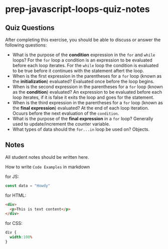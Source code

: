 # prep-javascript-loops-quiz-notes



## Quiz Questions

After completing this exercise, you should be able to discuss or answer the following questions:

- What is the purpose of the **condition** expression in the `for` and `while` loops?
For the `for` loop a condition is an expression to be evaluated before each loop iterates. For the `while` loop the condition is evaluated to be true before it continues with the statement aftert the loop.
- When is the first expression in the parentheses for a `for` loop (known as the **initialization**) evaluated?
Evaluated once before the loop begins.
- When is the second expression in the parentheses for a `for` loop (known as the **condition**) evaluated?
An expression to be evaluated before each loop iterates, if it is false it exits the loop and goes for the statement.
- When is the third expression in the parentheses for a `for` loop (known as the **final expression**) evaluated?
At the end of each loop iteration. Ocuurs before the next evaluation of the `condition`.
- What is the purpose of the **final expression** in a `for` loop?
Generally used to update/increment the counter variable.
- What types of data should the `for...in` loop be used on?
Objects.


## Notes

All student notes should be written here.


How to write `Code Examples` in markdown

for JS:
```javascript
const data = "Howdy"
```

for HTML:
```html
<div>
  <p>This is text content</p>
</div>
```

for CSS:
```css
div {
  width:100%
}
```

